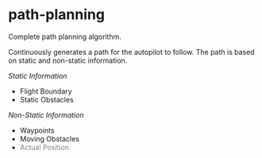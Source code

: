 # path-planning
Complete path planning algorithm.

Continuously generates a path for the autopilot to follow. The path is based on static and non-static information.

*Static Information*
- Flight Boundary
- Static Obstacles

*Non-Static Information*
- Waypoints
- Moving Obstacles
- <span style="color:grey">Actual Position</span>
